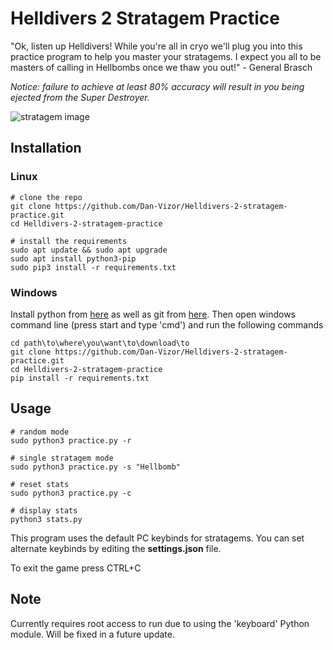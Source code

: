 # Helldivers 2 Stratagem Practice
"Ok, listen up Helldivers! While you're all in cryo we'll plug you into this practice program to help you master your stratagems. I expect you all to be masters of calling in Hellbombs once we thaw you out!" - General Brasch

*Notice: failure to achieve at least 80% accuracy will result in you being ejected from the Super Destroyer.*

![stratagem image](https://github.com/Dan-Vizor/helldivers-stratagem-practice/blob/master/Stratagems.png)

## Installation
### Linux
```console
# clone the repo
git clone https://github.com/Dan-Vizor/Helldivers-2-stratagem-practice.git
cd Helldivers-2-stratagem-practice

# install the requirements
sudo apt update && sudo apt upgrade
sudo apt install python3-pip
sudo pip3 install -r requirements.txt
```

### Windows
Install python from [here](https://www.microsoft.com/store/productId/9NRWMJP3717K?ocid=pdpshare) as well as git from [here](https://git-scm.com/download/win). Then open windows command line (press start and type 'cmd') and run the following commands
```console
cd path\to\where\you\want\to\download\to
git clone https://github.com/Dan-Vizor/Helldivers-2-stratagem-practice.git
cd Helldivers-2-stratagem-practice
pip install -r requirements.txt
```

## Usage
```console
# random mode
sudo python3 practice.py -r

# single stratagem mode
sudo python3 practice.py -s "Hellbomb"

# reset stats
sudo python3 practice.py -c

# display stats
python3 stats.py
```
This program uses the default PC keybinds for stratagems. You can set alternate keybinds by editing the **settings.json** file.

To exit the game press CTRL+C

## Note
Currently requires root access to run due to using the 'keyboard' Python module. Will be fixed in a future update.
